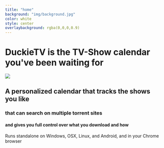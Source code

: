 ```yaml
---
title: "home"
background: "img/background.jpg"
color: white
style: center
overlaybackground: rgba(0,0,0,0.9)
---
```


# DuckieTV is the TV-Show calendar you've been waiting for

<span class="fa-stack subtlecircle">
  <i class="fa fa-circle fa-stack-2x text-white"></i>
  <i class="fa fa-stack-1x text-white"><img src="img/logo.png" /></i>
</span>

## A personalized calendar that tracks the shows you like

### that can search on multiple torrent sites 

#### and gives you full control over what you download and how

Runs standalone on Windows, OSX, Linux, and Android, and in your Chrome browser
